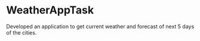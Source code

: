 # WeatherAppTask
Developed an application to get current weather and forecast of next 5 days of the cities.
